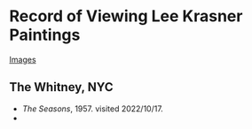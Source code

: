 # Record of Viewing Lee Krasner Paintings

[Images](https://photos.app.goo.gl/CS9mngViYMebmMLv8)

## The Whitney, NYC
* *The Seasons*, 1957. visited 2022/10/17.
* 
